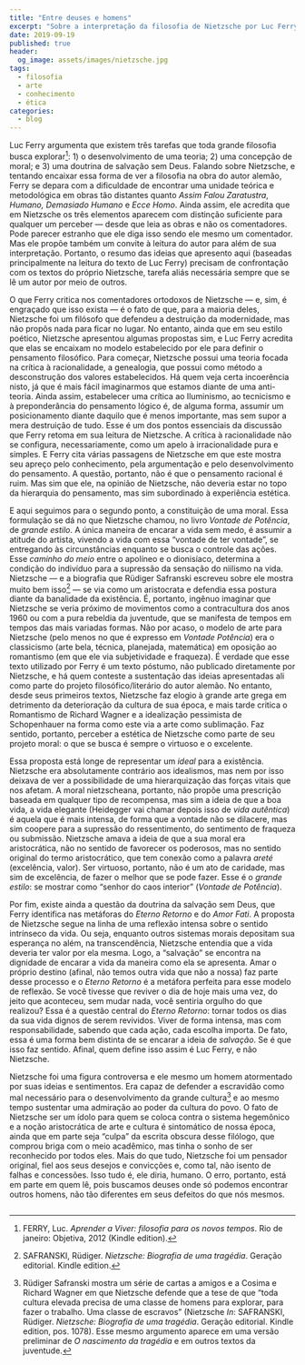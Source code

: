 ```yaml
---
title: "Entre deuses e homens"
excerpt: "Sobre a interpretação da filosofia de Nietzsche por Luc Ferry."
date: 2019-09-19
published: true
header:
  og_image: assets/images/nietzsche.jpg
tags: 
  - filosofia
  - arte
  - conhecimento
  - ética
categories:
  - blog
---
```


Luc Ferry argumenta que existem três tarefas que toda grande filosofia busca explorar[^1]: 1) o desenvolvimento de uma teoria; 2) uma concepção de moral; e 3) uma doutrina de salvação sem Deus. Falando sobre Nietzsche, e tentando encaixar essa forma de ver a filosofia na obra do autor alemão, Ferry se depara com a dificuldade de encontrar uma unidade teórica e metodológica em obras tão distantes quanto *Assim Falou Zaratustra*, *Humano, Demasiado Humano* e *Ecce Homo*. Ainda assim, ele acredita que em Nietzsche os três elementos aparecem com distinção suficiente para qualquer um perceber — desde que leia as obras e não os comentadores. Pode parecer estranho que ele diga isso sendo ele mesmo um comentador. Mas ele propõe também um convite à leitura do autor para além de sua interpretação. Portanto, o resumo das ideias que apresento aqui (baseadas principalmente na leitura do texto de Luc Ferry) precisam de confrontação com os textos do próprio Nietzsche, tarefa aliás necessária sempre que se lê um autor por meio de outros.

O que Ferry critica nos comentadores ortodoxos de Nietzsche — e, sim, é engraçado que isso exista — é o fato de que, para a maioria deles, Nietzsche foi um filósofo que defendeu a destruição da modernidade, mas não propôs nada para ficar no lugar. No entanto, ainda que em seu estilo poético, Nietzsche apresentou algumas propostas sim, e Luc Ferry acredita que elas se encaixam no modelo estabelecido por ele para definir o pensamento filosófico. Para começar, Nietzsche possui uma teoria focada na crítica à racionalidade, a genealogia, que possui como método a desconstrução dos valores estabelecidos. Há quem veja certa incoerência nisto, já que é mais fácil imaginarmos que estamos diante de uma anti-teoria. Ainda assim, estabelecer uma crítica ao Iluminismo, ao tecnicismo e à preponderância do pensamento lógico é, de alguma forma, assumir um posicionamento diante daquilo que é menos importante, mas sem supor a mera destruição de tudo. Esse é um dos pontos essenciais da discussão que Ferry retoma em sua leitura de Nietzsche. A crítica à racionalidade não se configura, necessariamente, como um apelo à irracionalidade pura e simples. E Ferry cita várias passagens de Nietzsche em que este mostra seu apreço pelo conhecimento, pela argumentação e pelo desenvolvimento do pensamento. A questão, portanto, não é que o pensamento racional é ruim. Mas sim que ele, na opinião de Nietzsche, não deveria estar no topo da hierarquia do pensamento, mas sim subordinado à experiência estética. 

E aqui seguimos para o segundo ponto, a constituição de uma moral. Essa formulação se dá no que Nietzsche chamou, no livro *Vontade de Potência*, de *grande estilo*. A única maneira de encarar a vida sem medo, é assumir a atitude do artista, vivendo a vida com essa “vontade de ter vontade”, se entregando às circunstâncias enquanto se busca o controle das ações. Esse *caminho do meio* entre o apolíneo e o dionisíaco, determina a condição do indivíduo para a supressão da sensação do niilismo na vida. Nietzsche — e a biografia que Rüdiger Safranski escreveu sobre ele mostra muito bem isso[^2] — se via como um aristocrata e defendia essa postura diante da banalidade da existência. É, portanto, ingênuo imaginar que Nietzsche se veria próximo de movimentos como a contracultura dos anos 1960 ou com a pura rebeldia da juventude, que se manifesta de tempos em tempos das mais variadas formas. Não por acaso, o modelo de arte para Nietzsche (pelo menos no que é expresso em *Vontade Potência*) era o classicismo (arte bela, técnica, planejada, matemática) em oposição ao romantismo (em que ele via subjetividade e fraqueza). É verdade que esse texto utilizado por Ferry é um texto póstumo, não publicado diretamente por Nietzsche, e há quem conteste a sustentação das ideias apresentadas ali como parte do projeto filosófico/literário do autor alemão. No entanto, desde seus primeiros textos, Nietzsche faz elogio à grande arte grega em detrimento da deterioração da cultura de sua época, e mais tarde critica o Romantismo de Richard Wagner e a idealização pessimista de Schopenhauer na forma como este via a arte como sublimação. Faz sentido, portanto, perceber a estética de Nietzsche como parte de seu projeto moral: o que se busca é sempre o virtuoso e o excelente.

Essa proposta está longe de representar um *ideal* para a existência. Nietzsche era absolutamente contrário aos idealismos, mas nem por isso deixava de ver a possibilidade de uma hierarquização das forças vitais que nos afetam. A moral nietzscheana, portanto, não propõe uma prescrição baseada em qualquer tipo de recompensa, mas sim a ideia de que a boa vida, a vida elegante (Heidegger vai chamar depois isso de *vida autêntica*) é aquela que é mais intensa, de forma que a vontade não se dilacere, mas sim coopere para a supressão do ressentimento, do sentimento de fraqueza ou submissão. Nietzsche amava a ideia de que a sua moral era aristocrática, não no sentido de favorecer os poderosos, mas no sentido original do termo aristocrático, que tem conexão como a palavra *areté* (excelência, valor). Ser virtuoso, portanto, não é um ato de caridade, mas sim de excelência, de fazer o melhor que se pode fazer. Esse é o *grande estilo*: se mostrar como “senhor do caos interior” (*Vontade de Potência*).

Por fim, existe ainda a questão da doutrina da salvação sem Deus, que Ferry identifica nas metáforas do *Eterno Retorno* e do *Amor Fati*. A proposta de Nietzsche segue na linha de uma reflexão intensa sobre o sentido intrínseco da vida. Ou seja, enquanto outros sistemas morais depositam sua esperança no além, na transcendência, Nietzsche entendia que a vida deveria ter valor por ela mesma. Logo, a “salvação” se encontra na dignidade de encarar a vida da maneira como ela se apresenta. Amar o próprio destino (afinal, não temos outra vida que não a nossa) faz parte desse processo e o *Eterno Retorno* é a metáfora perfeita para esse modelo de reflexão. Se você tivesse que reviver o dia de hoje mais uma vez, do jeito que aconteceu, sem mudar nada, você sentiria orgulho do que realizou? Essa é a questão central do *Eterno Retorno*: tornar todos os dias da sua vida dignos de serem revividos. Viver de forma intensa, mas com responsabilidade, sabendo que cada ação, cada escolha importa. De fato, essa é uma forma bem distinta de se encarar a ideia de *salvação*. Se é que isso faz sentido. Afinal, quem define isso assim é Luc Ferry, e não Nietzsche.

Nietzsche foi uma figura controversa e ele mesmo um homem atormentado por suas ideias e sentimentos. Era capaz de defender a escravidão como mal necessário para o desenvolvimento da grande cultura[^3] e ao mesmo tempo sustentar uma admiração ao poder da cultura do povo. O fato de Nietzsche ser um ídolo para quem se coloca contra o sistema hegemônico e a noção aristocrática de arte e cultura é sintomático de nossa época, ainda que em parte seja “culpa” da escrita obscura desse filólogo, que comprou briga com o meio acadêmico, mas tinha o sonho de ser reconhecido por todos eles. Mais do que tudo, Nietzsche foi um pensador original, fiel aos seus desejos e convicções e, como tal, não isento de falhas e concessões. Isso tudo é, ele diria, humano. O erro, portanto, está em parte em quem lê, pois buscamos deuses onde só podemos encontrar outros homens, não tão diferentes em seus defeitos do que nós mesmos.

[^1]: FERRY, Luc. *Aprender a Viver: filosofia para os novos tempos*. Rio de janeiro: Objetiva, 2012 (Kindle edition).

[^2]: SAFRANSKI, Rüdiger. *Nietzsche: Biografia de uma tragédia*. Geração editorial. Kindle edition.

[^3]: Rüdiger Safranski mostra um série de cartas a amigos e a Cosima e Richard Wagner em que Nietzsche defende que a tese de que “toda cultura elevada precisa de uma classe de homens para explorar, para fazer o trabalho. Uma classe de escravos” (Nietzsche *In*: SAFRANSKI, Rüdiger. *Nietzsche: Biografia de uma tragédia*. Geração editorial. Kindle edition, pos. 1078). Esse mesmo argumento aparece em uma versão preliminar de *O nascimento da tragédia* e em outros textos da juventude.

<figure style="" class="align-center">
  <img src="{{ site.url }}{{ site.baseurl }}/assets/images/nietzsche.jpg" alt="">
</figure>
